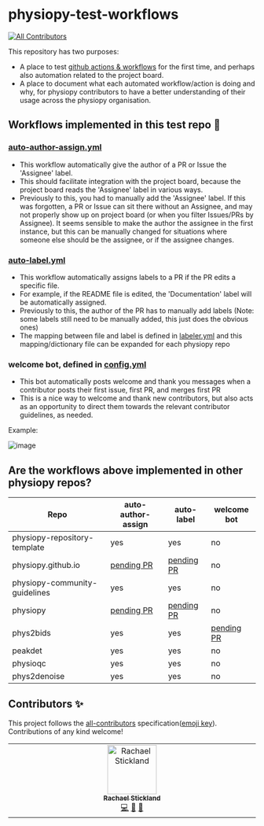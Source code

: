 # physiopy-test-workflows
<!-- ALL-CONTRIBUTORS-BADGE:START - Do not remove or modify this section -->
[![All Contributors](https://img.shields.io/badge/all_contributors-1-orange.svg?style=flat-square)](#contributors-)
<!-- ALL-CONTRIBUTORS-BADGE:END -->

This repository has two purposes: 

- A place to test [github actions & workflows](https://docs.github.com/en/actions) for the first time, and perhaps also automation related to the project board.
- A place to document what each automated workflow/action is doing and why, for physiopy contributors to have a better understanding of their usage across the physiopy organisation. 

## Workflows implemented in this test repo :tada:
<!-- Some workflows exist in the physiopy repos that are not listed here -->

### [auto-author-assign.yml](.github/workflows/auto-author-assign.yml) 
- This workflow automatically give the author of a PR or Issue the 'Assignee' label.
- This should facilitate integration with the project board, because the project board reads the 'Assignee' label in various ways.
- Previously to this, you had to manually add the 'Assignee' label. If this was forgotten, a PR or Issue can sit there without an Assignee, and may not properly show up on project board (or when you filter Issues/PRs by Assignee). It seems sensible to make the author the assignee in the first instance, but this can be manually changed for situations where someone else should be the assignee, or if the assignee changes. 

### [auto-label.yml](.github/workflows/auto-label.yml) 
- This workflow automatically assigns labels to a PR if the PR edits a specific file.
- For example, if the README file is edited, the 'Documentation' label will be automatically assigned.
- Previously to this, the author of the PR has to manually add labels (Note: some labels still need to be manually added, this just does the obvious ones)
- The mapping between file and label is defined in [labeler.yml](.github/labeler.yml) and this mapping/dictionary file can be expanded for each physiopy repo

### welcome bot, defined in [config.yml](https://github.com/physiopy/physiopy-test-workflows/blob/master/.github/config.yml)
- This bot automatically posts welcome and thank you messages when a contributor posts their first issue, first PR, and merges first PR
- This is a nice way to welcome and thank new contributors, but also acts as an opportunity to direct them towards the relevant contributor guidelines, as needed.

Example:

![image](https://github.com/user-attachments/assets/b5fa9565-851b-4c0a-8b97-e9e414276b7d)


## Are the workflows above implemented in other physiopy repos?
 
| Repo                         | auto-author-assign | auto-label | welcome bot |
| --                           | --                 | -- | -- |
| physiopy-repository-template | yes                |yes | no |
| physiopy.github.io           | [pending PR](https://github.com/physiopy/physiopy.github.io/pull/52) | [pending PR](https://github.com/physiopy/physiopy.github.io/pull/52) |no |
| physiopy-community-guidelines| yes                |yes |no |
| physiopy                     | [pending PR](https://github.com/physiopy/physiopy/pull/11)| [pending PR](https://github.com/physiopy/physiopy/pull/11) |no |
| phys2bids                    | yes                | yes     | [pending PR](https://github.com/physiopy/phys2bids/pull/476) |
| peakdet                      | yes                | yes |no |
| physioqc                     | yes                | yes |no |
| phys2denoise                 | yes                | yes |no |


## Contributors ✨

This project follows the [all-contributors](https://github.com/all-contributors/all-contributors) specification([emoji key](https://allcontributors.org/docs/en/emoji-key)). Contributions of any kind welcome!

<!-- ALL-CONTRIBUTORS-LIST:START - Do not remove or modify this section -->
<!-- prettier-ignore-start -->
<!-- markdownlint-disable -->
<table>
  <tbody>
    <tr>
      <td align="center" valign="top" width="14.28%"><a href="https://github.com/RayStick"><img src="https://avatars.githubusercontent.com/u/50215726?v=4?s=100" width="100px;" alt="Rachael Stickland"/><br /><sub><b>Rachael Stickland</b></sub></a><br /><a href="https://github.com/physiopy/physiopy-test-workflows/commits?author=RayStick" title="Code">💻</a> <a href="#maintenance-RayStick" title="Maintenance">🚧</a> <a href="https://github.com/physiopy/physiopy-test-workflows/commits?author=RayStick" title="Documentation">📖</a></td>
    </tr>
  </tbody>
</table>

<!-- markdownlint-restore -->
<!-- prettier-ignore-end -->

<!-- ALL-CONTRIBUTORS-LIST:END -->

